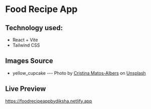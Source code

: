 # Food Recipe App

## Technology used:
- React + Vite
- Tailwind CSS

## Images Source
- yellow_cupcake --- Photo by <a href="https://unsplash.com/@matosalbers?utm_content=creditCopyText&utm_medium=referral&utm_source=unsplash">Cristina Matos-Albers</a> on <a href="https://unsplash.com/photos/cupcake-top-with-cream-in-yellow-cupcake-holder-Ltv7a5m8i4c?utm_content=creditCopyText&utm_medium=referral&utm_source=unsplash">Unsplash</a>


 
## Live Preview


https://foodrecipeappbydiksha.netlify.app
